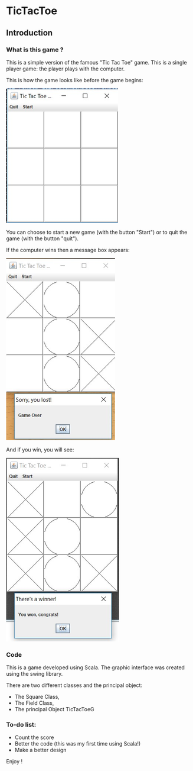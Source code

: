 # TicTacToe

## Introduction
### What is this game ?
This is a simple version of the famous "Tic Tac Toe" game. 
This is a single player game: the player plays with the computer.

This is how the game looks like before the game begins:

![Alt text](TicTacToe1.jpg?raw=true "Tic Tac Toe")

You can choose to start a new game (with the button "Start") or to quit the game (with the button "quit").

If the computer wins then a message box appears:

![Alt text](TicTacToe2.jpg?raw=true "Tic Tac Toe")

And if you win, you will see:

![Alt text](TicTacToe3.jpg?raw=true "Tic Tac Toe")

### Code
This is a game developed using Scala. The graphic interface was created using the swing library.

There are two different classes and the principal object:
- The Square Class,
- The Field Class,
- The principal Object TicTacToeG

### To-do list:
- Count the score
- Better the code (this was my first time using Scala!)
- Make a better design 

Enjoy !

